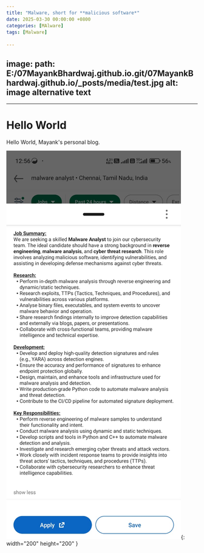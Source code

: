 ```yaml
---
title: "Malware, short for **malicious software*"
date: 2025-03-30 00:00:00 +0800
categories: [MAlware]
tags: [Malware]

---
```

image:
  path: E:/07MayankBhardwaj.github.io.git/07MayankBhardwaj.github.io/_posts/media/test.jpg
  alt: image alternative text
---
---

# Hello World

Hello World, Mayank's personal blog.

![Desktop View](media/test.jpg){: width="200" height="200" }


